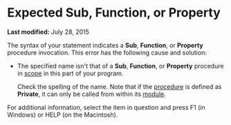 
# Expected Sub, Function, or Property

 **Last modified:** July 28, 2015

The syntax of your statement indicates a  **Sub**,  **Function**, or  **Property** procedure invocation. This error has the following cause and solution:




- The specified name isn't that of a  **Sub**,  **Function**, or  **Property** procedure in [scope](b8bdf64f-5920-1ae9-16d0-b26d09524a30.md) in this part of your program.
    
    Check the spelling of the name. Note that if the  [procedure](b8bdf64f-5920-1ae9-16d0-b26d09524a30.md) is defined as **Private**, it can only be called from within its  [module](b8bdf64f-5920-1ae9-16d0-b26d09524a30.md).
    

For additional information, select the item in question and press F1 (in Windows) or HELP (on the Macintosh).
